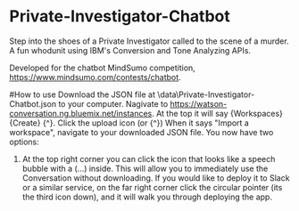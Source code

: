 # Private-Investigator-Chatbot
Step into the shoes of a Private Investigator called to the scene of a murder. A fun whodunit using IBM's Conversion and Tone Analyzing APIs.

Developed for the chatbot MindSumo competition, https://www.mindsumo.com/contests/chatbot. 

#How to use
Download the JSON file at \data\Private-Investigator-Chatbot.json to your computer.
Nagivate to https://watson-conversation.ng.bluemix.net/instances.
At the top it will say {Workspaces} {Create} {^}.
Click the upload icon (or {^})
When it says "Import a workspace", navigate to your downloaded JSON file.
You now have two options:
1. At the top right corner you can click the icon that looks like a speech bubble with a (...) inside.
This will allow you to immediately use the Conversation without downloading.
If you would like to deploy it to Slack or a similar service, on the far right corner click the circular pointer (its the third icon down), and it will walk you through deploying the app.
